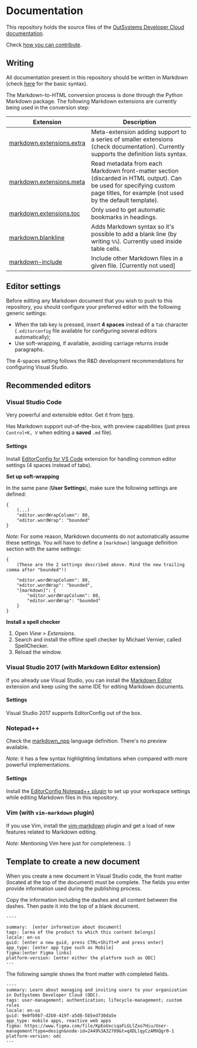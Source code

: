 # Documentation

This repository holds the source files of the [OutSystems Developer Cloud documentation](https://success.outsystems.com/documentation/outsystems_developer_cloud/). 

Check [how you can contribute](CONTRIBUTING.md).

## Writing

All documentation present in this repository should be written in Markdown (check [here](https://daringfireball.net/projects/markdown/syntax) for the basic syntax).

The Markdown-to-HTML conversion process is done through the Python Markdown package. The following Markdown extensions are currently being used in the conversion step:

Extension | Description
----------|------------
[markdown.extensions.extra](https://python-markdown.github.io/extensions/extra/) | Meta-extension adding support to a series of smaller extensions (check documentation). Currently supports the definition lists syntax.
[markdown.extensions.meta](https://python-markdown.github.io/extensions/meta_data/) | Read metadata from each Markdown front-matter section (discarded in HTML output). Can be used for specifying custom page titles, for example (not used by the default template).
[markdown.extensions.toc](https://python-markdown.github.io/extensions/toc/) | Only used to get automatic bookmarks in headings.
[markdown.blankline](https://github.com/ribalba/markdown.blankline) | Adds Markdown syntax so it's possible to add a blank line (by writing `%%`). Currently used inside table cells.
[markdown-include](https://github.com/cmacmackin/markdown-include) | Include other Markdown files in a given file. [Currently not used]

## Editor settings

Before editing any Markdown document that you wish to push to this repository, you should configure your preferred editor with the following generic settings:

* When the tab key is pressed, insert **4 spaces** instead of a `Tab` character (`.editorconfig` file available for configuring several editors automatically);
* Use soft-wrapping, if available, avoiding carriage returns inside paragraphs.

The 4-spaces setting follows the R&D development recommendations for configuring Visual Studio.

## Recommended editors

### Visual Studio Code

Very powerful and extensible editor. Get it from [here](https://code.visualstudio.com/).

Has Markdown support out-of-the-box, with preview capabilities (just press `Control+K, V` when editing a **saved** `.md` file).

#### Settings

Install [EditorConfig for VS Code](https://marketplace.visualstudio.com/items?itemName=EditorConfig.EditorConfig) extension for handling common editor settings (4 spaces instead of tabs).

**Set up soft-wrapping**

In the same pane (**User Settings**), make sure the following settings are defined:

    {
        (...)            
        "editor.wordWrapColumn": 80,
        "editor.wordWrap": "bounded"
    }

*Note:* For some reason, Markdown documents do not automatically assume these settings. You will have to define a `[markdown]` language definition section with the same settings:

    {
        (These are the 2 settings described above. Mind the new trailing comma after "bounded"!)

        "editor.wordWrapColumn": 80,
        "editor.wordWrap": "bounded",
        "[markdown]": {
            "editor.wordWrapColumn": 80,
            "editor.wordWrap": "bounded"
        }
    }

**Install a spell checker**

1. Open *View > Extensions*.
2. Search and install the offline spell checker by Michael Vernier, called SpellChecker.
3. Reload the window.

### Visual Studio 2017 (with Markdown Editor extension)

If you already use Visual Studio, you can install the [Markdown Editor](https://marketplace.visualstudio.com/items?itemName=MadsKristensen.MarkdownEditor) extension and keep using the same IDE for editing Markdown documents.

#### Settings

Visual Studio 2017 supports EditorConfig out of the box.

### Notepad++

Check the [markdown_npp](https://github.com/Edditoria/markdown_npp) language definition. There's no preview available.

*Note:* it has a few syntax highlighting limitations when compared with more powerful implementations.

#### Settings

Install the [EditorConfig Notepad++ plugin](https://github.com/editorconfig/editorconfig-notepad-plus-plus) to set up your workspace settings while editing Markdown files in this repository.

### Vim (with `vim-markdown` plugin)

If you use Vim, install the [vim-markdown](https://github.com/plasticboy/vim-markdown) plugin and get a load of new features related to Markdown editing.

*Note:* Mentioning Vim here just for completeness. :)

## Template to create a new document

When you create a new document in Visual Studio code, the front matter (located at the top of the document) must be complete. The fields you enter provide information used during the publishing process.

Copy the information including the dashes and all content between the dashes. Then paste it into the top of a blank document.

    ----

    summary:  [enter information about document]
    tags: [area of the product to which this content belongs]
    locale: en-us
    guid: [enter a new guid, press CTRL+Shift+P and press enter]
    app_type: [enter app type such as Mobile]
    figma:[enter Figma links]
    platform-version: [enter either the platform such as ODC]
    ---

The following sample shows the front matter with completed fields.

    ----
    summary: Learn about managing and inviting users to your organization in OutSystems Developer Cloud (ODC).
    tags: user-management; authentication; lifecycle-management; custom roles
    locale: en-us
    guid: 9e0fb9b7-d2b0-419f-a5d8-5b5ed730da5e
    app_type: mobile apps, reactive web apps
    figma: https://www.figma.com/file/KpEoUxciqaFLGLlZxo7Hiu/User-management?type=design&node-id=2449%3A32709&t=qXDLlqyCzAMXQgr0-1
    platform-version: odc
    ---
